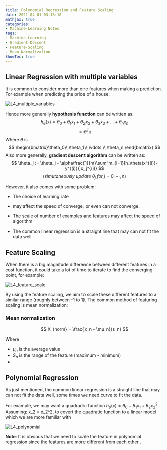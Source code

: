 ```yaml
---
title: Polynomial Regression and Feature Scaling 
date: 2021-04-01 03:18:18
mathjax: true
categories:
- Machine-Learning Notes
tags: 
- Machine-Learning
- Gradient-Descent
- Feature-Scaling
- Mean-Normalization
ShowToc: true
---
```

## Linear Regression with multiple variables
It is common to consider more than one features when making a prediction. For example when predicting the price of a house:

<!--more-->

![L4_multiple_variables](https://p.ipic.vip/q114gx.png)

Hence more generally **hypothesis function** can be written as:
$$
h_\theta(x)=\theta_0 + \theta_1 x_1 + \theta_2 x_2 + \theta_3 x_3+...+\theta_n x_n
$$
$$
=\theta^Tx
$$
Where $\theta$ is 
$$
\begin{bmatrix}\theta_0\\ \theta_1\\ \vdots \\ \theta_n \end{bmatrix}
$$
Also more generally, **gradient descent algorithm** can be written as:
$$
\theta_j := \theta_j - \alpha\frac{1}{m}\sum^m_{i=1}[h_\theta(x^{(i)}-y^{(i)})]x_j^{(i)}
$$
$$
(simutaneously\ update\ \theta_j\ for\ j=0,\cdots,n)
$$

However, it also comes with some problem:

- The choice of learning rate 

- may affect the speed of converge, or even can not converge.

- The scale of number of examples and features may affect the speed of algorithm  

- The common linear regression is a straight line that may can not fit the data well



## Feature Scaling

When there is a big magnitude difference between different features in a cost function, it could take a lot of time to iterate to find the  converging point, for example:

![L4_feature_scale](https://p.ipic.vip/pi9ji2.png)

By using the feature scaling, we aim to scale these different features  to a similar range (roughly between -1 to 1). The common method of  featuring scaling is mean normalization:

### Mean normalization

$$
X_{norm} = \frac{x_n - \mu_n}{s_n}
$$

Where

- $\mu_n$ is the average value
- $S_n$ is the range of the feature (maximum - minimum)
- 

## Polynomial Regression

As just mentioned, the common linear regression is a straight line that  may can not fit the data well, some times we need curve to fit the data.

For example, we may want a quadradic function $h_\theta(x)=\theta_0 +\theta_1 x_1 + \theta_2 x^2_2$. Assuming:  x_2 = x_2^2, to covert the quadratic function to a linear model which we are more familiar with

![L4_polynomial](https://p.ipic.vip/uxkecz.png)

**Note**: It is obvious that we need to scale the feature in polynomial regression since the features are more different from each other .



